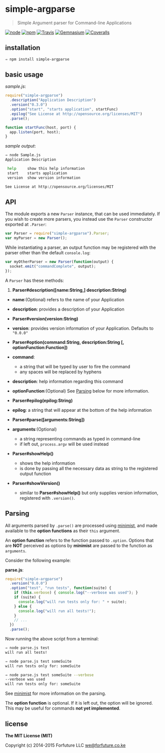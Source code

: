 
# simple-argparse

> Simple Argument parser for Command-line Applications

[![node](https://img.shields.io/node/v/node-simple-argparse.svg?style=flat-square)]() [![npm](https://img.shields.io/npm/v/simple-argparse.svg?style=flat-square)]() [![Travis](https://img.shields.io/travis/forfutureLLC/node-simple-argparse.svg?style=flat-square)]() [![Gemnasium](https://img.shields.io/gemnasium/forfure-dev/node-simple-argparse.svg?style=flat-square)]() [![Coveralls](https://img.shields.io/coveralls/forfuture-dev/node-simple-argparse.svg?style=flat-square)]()


## installation

```bash
⇒ npm install simple-argparse
```


## basic usage

_sample.js_:

```js
require("simple-argparse")
  .description("Application Description")
  .version("0.3.0")
  .option("start", "starts application", startFunc)
  .epilog("See License at http://opensource.org/licenses/MIT")
  .parse();

function startFunc(host, port) {
  app.listen(port, host);
}
```

_sample output_:

```bash
⇒ node Sample.js
Application Description

 help     show this help information
 start    starts application
 version  show version information

See License at http://opensource.org/licenses/MIT
```


## API

The module exports a new `Parser` instance, that can be used immediately. If you wish to create more parsers, you instead use the `Parser` constructor exported at `.Parser`:

```js
var Parser = require("simple-argparse").Parser;
var myParser = new Parser();
```

While instantiating a parser, an output function may be registered with
the parser other than the default `console.log`:

```js
var myOtherParser = new Parser(function(output) {
  socket.emit("commandComplete", output);
});
```

A `Parser` has these methods:

1. __Parser#description([name:String,] description:String)__

  * __name__:(Optional) refers to the name of your Application
  * __description__: provides a description of your Application

*  __Parser#version(version:String)__

  * __version__: provides version information of your Application. Defaults to `"0.0.0"`

*  __Parser#option(command:String, description:String [, optionFunction:Function])__

  * __command__:
    * a string that will be typed by user to fire the command
    * any spaces will be replaced by hyphens
  * __description__: help information regarding this command
  * __optionFunction__:(Optional) See [Parsing](#parsing) below for more information.

*  __Parser#epilog(epilog:String)__

  * __epilog__: a string that will appear at the bottom of the help information

*  __Parser#parse([arguments:String])__

  * __arguments__:(Optional)
    * a string representing commands as typed in command-line
    * if left out, `process.argv` will be used instead

* __Parser#showHelp()__

  * shows the help information
  * is done by passing all the necessary data as string to the registered output function

* __Parser#showVersion()__

  * similar to __Parser#showHelp()__ but only supplies version information, registered with `.version()`.


<a name="parsing"></a>
## Parsing

All arguments parsed by `.parse()` are processed using
[minimist][minimist], and made available to the __option functions__ as
their `this` argument.

An __option function__ refers to the function passed to `.option`.
Options that are __NOT__ perceived as options by __minimist__ are passed
to the function as `arguments`.

Consider the following example:

__parse.js__:

```js
require("simple-argparse")
  .version("0.0.0")
  .option("test", "run tests", function(suite) {
    if (this.verbose) { console.log("--verbose was used"); }
    if (suite) {
      console.log("will run tests only for: " + suite);
    } else {
      console.log("will run all tests!");
    }
    // ...
  })
  .parse();
```

Now running the above script from a terminal:

```bash
⇒ node parse.js test
will run all tests!

⇒ node parse.js test someSuite
will run tests only for: someSuite

⇒ node parse.js test someSuite --verbose
--verbose was used
will run tests only for: someSuite

```

See [minimist][minimist] for more information on the parsing.

The __option function__ is optional. If it is left out, the option will
be ignored. This may be useful for commands __not yet implemented__.


## license

__The MIT License (MIT)__

Copyright (c) 2014-2015 Forfuture LLC <we@forfuture.co.ke>


[minimist]:https://github.com/substack/minimist
